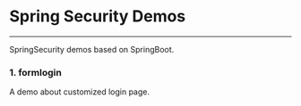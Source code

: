 # Spring Security Demos

---

SpringSecurity demos based on SpringBoot.
### 1. formlogin 
A demo about customized login page.  